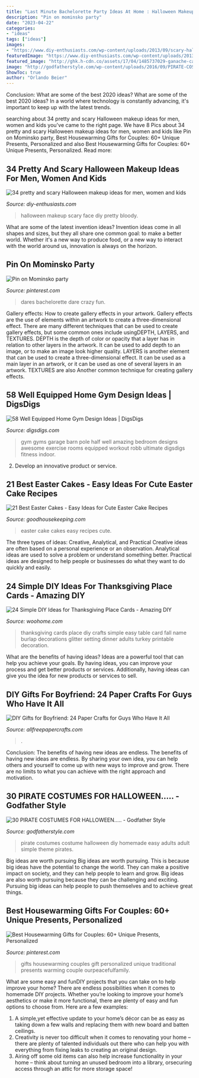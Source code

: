 ```yaml
---
title: "Last Minute Bachelorette Party Ideas At Home : Halloween Makeup Scary Face Diy Pretty Bloody"
description: "Pin on mominsko party"
date: "2023-04-22"
categories:
- "ideas"
tags: ["ideas"]
images:
- "https://www.diy-enthusiasts.com/wp-content/uploads/2013/09/scary-halloween-makeup-bloody-face-school-girl.jpg"
featuredImage: "https://www.diy-enthusiasts.com/wp-content/uploads/2013/09/scary-halloween-makeup-bloody-face-school-girl.jpg"
featured_image: "http://ghk.h-cdn.co/assets/17/04/1485737029-ganache-cake-top.jpg"
image: "http://godfatherstyle.com/wp-content/uploads/2016/09/PIRATE-COSTUME-...0.jpg"
ShowToc: true
author: "Orlando Beier"
---
```



Conclusion: What are some of the best 2020 ideas?
What are some of the best 2020 ideas? In a world where technology is constantly advancing, it's important to keep up with the latest trends.

	

		
searching about 34 pretty and scary Halloween makeup ideas for men, women and kids you've came to the right page. We have 8 Pics about 34 pretty and scary Halloween makeup ideas for men, women and kids like Pin on Mominsko party, Best Housewarming Gifts for Couples: 60+ Unique Presents, Personalized and also Best Housewarming Gifts for Couples: 60+ Unique Presents, Personalized. Read more:
		
    
## 34 Pretty And Scary Halloween Makeup Ideas For Men, Women And Kids

<img loading=lazy src="https://www.diy-enthusiasts.com/wp-content/uploads/2013/09/scary-halloween-makeup-bloody-face-school-girl.jpg" onerror="this.onerror=null;this.src='https://tse1.mm.bing.net/th?id=OIP.wZf4pMw6KJ5BS5_XwNXZ3AHaJ3&amp;pid=15.1';" alt="34 pretty and scary Halloween makeup ideas for men, women and kids">

_Source: diy-enthusiasts.com_

>halloween makeup scary face diy pretty bloody. 

	

What are some of the latest invention ideas?
Invention ideas come in all shapes and sizes, but they all share one common goal: to make a better world. Whether it's a new way to produce food, or a new way to interact with the world around us, innovation is always on the horizon.

    
## Pin On Mominsko Party

<img loading=lazy src="https://i.pinimg.com/736x/58/3c/72/583c724b6a6e85b01d51e972c23668d1.jpg" onerror="this.onerror=null;this.src='https://tse3.mm.bing.net/th?id=OIP.JCPXoy-Uw4dcGEQmqVm9mgHaPZ&amp;pid=15.1';" alt="Pin on Mominsko party">

_Source: pinterest.com_

>dares bachelorette dare crazy fun. 

	

Gallery effects: How to create gallery effects in your artwork.
Gallery effects are the use of elements within an artwork to create a three-dimensional effect. There are many different techniques that can be used to create gallery effects, but some common ones include usingDEPTH, LAYERS, and TEXTURES.
 DEPTH is the depth of color or opacity that a layer has in relation to other layers in the artwork. It can be used to add depth to an image, or to make an image look higher quality. LAYERS is another element that can be used to create a three-dimensional effect. It can be used as a main layer in an artwork, or it can be used as one of several layers in an artwork. TEXTURES are also Another common technique for creating gallery effects.

    
## 58 Well Equipped Home Gym Design Ideas | DigsDigs

<img loading=lazy src="http://www.digsdigs.com/photos/amazing-home-gym-designs-30.jpg" onerror="this.onerror=null;this.src='https://tse1.mm.bing.net/th?id=OIP.J08KyM-WEMdUVRGRGdh3nAHaJ3&amp;pid=15.1';" alt="58 Well Equipped Home Gym Design Ideas | DigsDigs">

_Source: digsdigs.com_

>gym gyms garage barn pole half well amazing bedroom designs awesome exercise rooms equipped workout robb ultimate digsdigs fitness indoor. 

	

2. Develop an innovative product or service.

    
## 21 Best Easter Cakes - Easy Ideas For Cute Easter Cake Recipes

<img loading=lazy src="http://ghk.h-cdn.co/assets/17/04/1485737029-ganache-cake-top.jpg" onerror="this.onerror=null;this.src='https://tse1.mm.bing.net/th?id=OIP.fDQX2BbA4dsfWZziulEUPQHaLM&amp;pid=15.1';" alt="21 Best Easter Cakes - Easy Ideas for Cute Easter Cake Recipes">

_Source: goodhousekeeping.com_

>easter cake cakes easy recipes cute. 

	

The three types of ideas: Creative, Analytical, and Practical
Creative ideas are often based on a personal experience or an observation. Analytical ideas are used to solve a problem or understand something better. Practical ideas are designed to help people or businesses do what they want to do quickly and easily.

    
## 24 Simple DIY Ideas For Thanksgiving Place Cards - Amazing DIY

<img loading=lazy src="http://www.woohome.com/wp-content/uploads/2013/11/DIY-Thanksgiving-Place-Cards-13-2.jpg" onerror="this.onerror=null;this.src='https://tse1.mm.bing.net/th?id=OIP.5d7uEQDX_4VQOaNgG_YOkgHaLH&amp;pid=15.1';" alt="24 Simple DIY Ideas for Thanksgiving Place Cards - Amazing DIY">

_Source: woohome.com_

>thanksgiving cards place diy crafts simple easy table card fall name burlap decorations glitter setting dinner adults turkey printable decoration. 

	

What are the benefits of having ideas?
Ideas are a powerful tool that can help you achieve your goals. By having ideas, you can improve your process and get better products or services. Additionally, having ideas can give you the idea for new products or services to sell.

    
## DIY Gifts For Boyfriend: 24 Paper Crafts For Guys Who Have It All

<img loading=lazy src="https://irepo.primecp.com/2017/06/331622/DIY-Gifts-for-Boyfriend-pin_ExtraLarge800_ID-2246129.jpg?v=2246129" onerror="this.onerror=null;this.src='https://tse1.mm.bing.net/th?id=OIP.HMu1UePMa7V6iFjvr1uMqwDMEy&amp;pid=15.1';" alt="DIY Gifts for Boyfriend: 24 Paper Crafts for Guys Who Have It All">

_Source: allfreepapercrafts.com_

>. 

	

Conclusion: The benefits of having new ideas are endless.
The benefits of having new ideas are endless. By sharing your own idea, you can help others and yourself to come up with new ways to improve and grow. There are no limits to what you can achieve with the right approach and motivation.

    
## 30 PIRATE COSTUMES FOR HALLOWEEN..... - Godfather Style

<img loading=lazy src="http://godfatherstyle.com/wp-content/uploads/2016/09/PIRATE-COSTUME-...0.jpg" onerror="this.onerror=null;this.src='https://tse4.mm.bing.net/th?id=OIP.LEE-g7BBXRNXubANy1HgGAHaJ3&amp;pid=15.1';" alt="30 PIRATE COSTUMES FOR HALLOWEEN..... - Godfather Style">

_Source: godfatherstyle.com_

>pirate costumes costume halloween diy homemade easy adults adult simple theme pirates. 

	

Big ideas are worth pursuing
Big ideas are worth pursuing. This is because big ideas have the potential to change the world. They can make a positive impact on society, and they can help people to learn and grow. Big ideas are also worth pursuing because they can be challenging and exciting. Pursuing big ideas can help people to push themselves and to achieve great things.

    
## Best Housewarming Gifts For Couples: 60+ Unique Presents, Personalized

<img loading=lazy src="https://i.pinimg.com/736x/97/16/9a/97169a3c22f34a3e1869d902854e1629.jpg" onerror="this.onerror=null;this.src='https://tse1.mm.bing.net/th?id=OIP.YoorwAoHd3hLms1K68XZ0AHaLG&amp;pid=15.1';" alt="Best Housewarming Gifts for Couples: 60+ Unique Presents, Personalized">

_Source: pinterest.com_

>gifts housewarming couples gift personalized unique traditional presents warming couple ourpeacefulfamily. 

	

What are some easy and funDIY projects that you can take on to help improve your home?
There are endless possibilities when it comes to homemade DIY projects. Whether you’re looking to improve your home’s aesthetics or make it more functional, there are plenty of easy and fun options to choose from. Here are a few examples: 
1. A simple,yet effective update to your home’s décor can be as easy as taking down a few walls and replacing them with new board and batten ceilings. 
2. Creativity is never too difficult when it comes to renovating your home – there are plenty of talented individuals out there who can help you with everything from fixing leaks to creating an original design. 
3. Airing off some old items can also help increase functionality in your home – think about turning an unused bedroom into a library, orsecuring access through an attic for more storage space!

